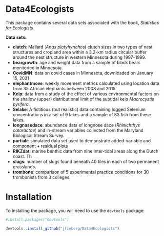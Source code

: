 # Data4Ecologists

This package contains several data sets associated with the book, *Statistics for Ecologists*.

**Data sets:**

- **clutch**:  Mallard (*Anas platyhynchos*) clutch sizes in two types of nest structures and cropland area within a 3.2-km radius circular buffer around the nest structure in western Minnesota during 1997–1999.
- **beargrowth**: age and weight data from a sample of black bears monitoried in Minnesota.
- **CovidMN**: data on covid cases in Minnesota, downloaded on January 15, 2021
- **elephantmove**: weekly movement metrics calculated using location data from 35 African elephants between 2008 and 2015
- **Kelp**: data from a study of the effect of various environmental factors on the shallow (upper) distributional limit of the subtidal kelp *Macrocystis pyrifera*.
- **Selake**: A fictitious (but realistic) data containing logged Selenium concentrations in a set of 9 lakes and a sample of 83 fish from these lakes. 
- **longnosedace**: abundance data of longnose dace (*Rhinichthys cataractae*) and in-stream variables collected from the Maryland Biological Stream Survey.
- **partialr**: simulated data set used to demonstrate added-variable and component + residual plots
- **RIKZdat**: marine benthic data from nine inter-tidal areas along the Dutch coast. Th 
- **slugs**: number of slugs found beneath 40 tiles in each of two permanent grasslands.
- **trombone**: comparison of 5 experimental practice conditions for 30 trombonists from 3 colleges.  


# Installation

To installing the package, you will need to use the `devtools` package:


```R
#install.packages("devtools")

devtools::install_github("jfieberg/Data4Ecologists")
```
